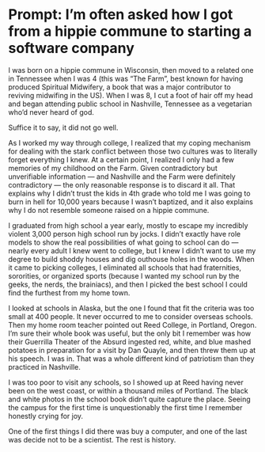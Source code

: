 # Prompt: I’m often asked how I got from a hippie commune to starting a software company
I was born on a hippie commune in Wisconsin, then moved to a related one in Tennessee when I was 4 (this was “The Farm”, best known for having produced Spiritual Midwifery, a book that was a major contributor to reviving midwifing in the US). When I was 8, I cut a foot of hair off my head and began attending public school in Nashville, Tennessee as a vegetarian who’d never heard of god.

Suffice it to say, it did not go well.

As I worked my way through college, I realized that my coping mechanism for dealing with the stark conflict between those two cultures was to literally forget everything I knew. At a certain point, I realized I only had a few memories of my childhood on the Farm. Given contradictory but unverifiable information — and Nashville and the Farm were definitely contradictory — the only reasonable response is to discard it all. That explains why I didn’t trust the kids in 4th grade who told me I was going to burn in hell for 10,000 years because I wasn’t baptized, and it also explains why I do not resemble someone raised on a hippie commune.

I graduated from high school a year early, mostly to escape my incredibly violent 3,000 person high school run by jocks. I didn’t exactly have role models to show the real possibilities of what going to school can do — nearly every adult I knew went to college, but I knew I didn’t want to use my degree to build shoddy houses and dig outhouse holes in the woods. When it came to picking colleges, I eliminated all schools that had fraternities, sororities, or organized sports (because I wanted my school run by the geeks, the nerds, the brainiacs), and then I picked the best school I could find the furthest from my home town.

I looked at schools in Alaska, but the one I found that fit the criteria was too small at 400 people. It never occurred to me to consider overseas schools. Then my home room teacher pointed out Reed College, in Portland, Oregon. I’m sure their whole book was useful, but the only bit I remember was how their Guerrilla Theater of the Absurd ingested red, white, and blue mashed potatoes  in preparation for a visit by Dan Quayle, and then threw them up at his speech. I was in. That was a whole different kind of patriotism than they practiced in Nashville.

I was too poor to visit any schools, so I showed up at Reed having never been on the west coast, or within a thousand miles of Portland. The black and white photos in the school book didn’t quite capture the place. Seeing the campus for the first time is unquestionably the first time I remember honestly crying for joy.

One of the first things I did there was buy a computer, and one of the last was decide not to be a scientist. The rest is history.